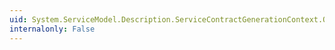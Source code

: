 ```yaml
---
uid: System.ServiceModel.Description.ServiceContractGenerationContext.Operations
internalonly: False
---
```

